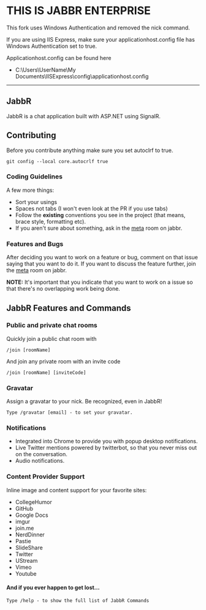 # THIS IS JABBR ENTERPRISE
This fork uses Windows Authentication and removed the nick command.


If you are using IIS Express, make sure your applicationhost.config file has Windows Authentication set to true.

Applicationhost.config can be found here

- C:\Users\UserName\My Documents\IISExpress\config\applicationhost.config

---

## JabbR
JabbR is a chat application built with ASP.NET using SignalR. 

## Contributing
Before you contribute anything make sure you set autoclrf to true.


    git config --local core.autocrlf true

### Coding Guidelines
A few more things:

* Sort your usings
* Spaces not tabs (I won't even look at the PR if you use tabs)
* Follow the **existing** conventions you see in the project (that means, brace style, formatting etc).
* If you aren't sure about something, ask in the [meta](http://jabbr.net/#/rooms/meta) room on jabbr.

### Features and Bugs
After deciding you want to work on a feature or bug, comment on that issue saying that you want to do it. If you want to
discuss the feature further, join the [meta](http://jabbr.net/#/rooms/meta) room on jabbr. 

**NOTE:** It's important that you indicate that you want to work on a issue so that there's no overlapping work being done.

## JabbR Features and Commands
    
### Public and private chat rooms
Quickly join a public chat room with

    /join [roomName]
    
And join any private room with an invite code

    /join [roomName] [inviteCode]
    
### Gravatar
Assign a gravatar to your nick. Be recognized, even in JabbR!

    Type /gravatar [email] - to set your gravatar.
    
### Notifications
* Integrated into Chrome to provide you with popup desktop notifications. 
* Live Twitter mentions powered by twitterbot, so that you never miss out on the conversation.
* Audio notifications.
    
### Content Provider Support
Inline image and content support for your favorite sites:

* CollegeHumor
* GitHub 
* Google Docs
* imgur
* join.me
* NerdDinner
* Pastie
* SlideShare
* Twitter
* UStream
* Vimeo
* Youtube

#### And if you ever happen to get lost...
    Type /help - to show the full list of JabbR Commands
